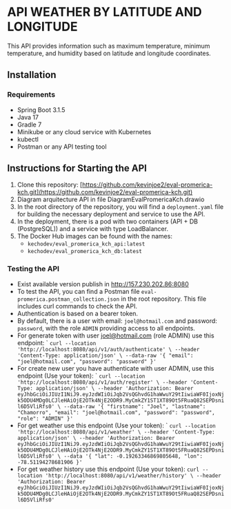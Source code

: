 # API WEATHER BY LATITUDE AND LONGITUDE

This API provides information such as maximum temperature, minimum temperature, and humidity based on latitude and longitude coordinates.

## Installation

### Requirements

- Spring Boot 3.1.5
- Java 17
- Gradle 7
- Minikube or any cloud service with Kubernetes
- kubectl
- Postman or any API testing tool

## Instructions for Starting the API

1. Clone this repository: [https://github.com/kevinjoe2/eval-promerica-kch.git](https://github.com/kevinjoe2/eval-promerica-kch.git)
2. Diagram arquitecture API in file DiagramEvalPromericaKch.drawio
3. In the root directory of the repository, you will find a `deployment.yaml` file for building the necessary deployment and service to use the API. 
4. In the deployment, there is a pod with two containers (API + DB (PostgreSQL)) and a service with type LoadBalancer.
5. The Docker Hub images can be found with the names:
   - `kechodev/eval_promerica_kch_api:latest`
   - `kechodev/eval_promerica_kch_db:latest`

### Testing the API
- Exist available version publish in http://157.230.202.86:8080
- To test the API, you can find a Postman file `eval-promerica.postman_collection.json` in the root repository. This file includes curl commands to check the API.
- Authentication is based on a bearer token.
- By default, there is a user with email: `joel@hotmail.com` and password: `password`, with the role `ADMIN` providing access to all endpoints.
- For generate token with user joel@hotmail.com (role ADMIN) use this endpoint: `
``curl --location 'http://localhost:8080/api/v1/auth/authenticate' \
--header 'Content-Type: application/json' \
--data-raw '{
    "email": "joel@hotmail.com",
    "password": "password"
}'``
- For create new user you have authenticate with user ADMIN, use this endpoint (Use your token): `
``curl --location 'http://localhost:8080/api/v1/auth/register' \
--header 'Content-Type: application/json' \
--header 'Authorization: Bearer eyJhbGciOiJIUzI1NiJ9.eyJzdWIiOiJqb2VsQGhvdG1haWwuY29tIiwiaWF0IjoxNjk5ODU4MDg0LCJleHAiOjE2OTk4NjE2ODR9.MyCmkZY1ST1XT89Ot5FRuaQ82SEPDsnil6D5VliRfs0' \
--data-raw '{
    "firstname": "Joel",
    "lastname": "Chamorro",
    "email": "joel@hotmail.com",
    "password": "password",
    "role": "ADMIN"
}'``
- For get weather use this endpoint (Use your token): `
``curl --location 'http://localhost:8080/api/v1/weather' \
--header 'Content-Type: application/json' \
--header 'Authorization: Bearer eyJhbGciOiJIUzI1NiJ9.eyJzdWIiOiJqb2VsQGhvdG1haWwuY29tIiwiaWF0IjoxNjk5ODU4MDg0LCJleHAiOjE2OTk4NjE2ODR9.MyCmkZY1ST1XT89Ot5FRuaQ82SEPDsnil6D5VliRfs0' \
--data '{
    "lat": -0.19263346869805648,
    "lon": -78.51194278681906
}'``
- For get weather history use this endpoint (Use your token):
``curl --location 'http://localhost:8080/api/v1/weather/history' \
--header 'Authorization: Bearer eyJhbGciOiJIUzI1NiJ9.eyJzdWIiOiJqb2VsQGhvdG1haWwuY29tIiwiaWF0IjoxNjk5ODU4MDg0LCJleHAiOjE2OTk4NjE2ODR9.MyCmkZY1ST1XT89Ot5FRuaQ82SEPDsnil6D5VliRfs0'``

